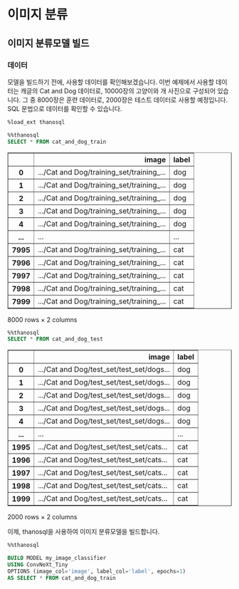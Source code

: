 # 이미지 분류

## 이미지 분류모델 빌드

### 데이터

모델을 빌드하기 전에, 사용할 데이터를 확인해보겠습니다. 이번 예제에서 사용할 데이터는 캐글의 Cat and Dog 데이터로, 10000장의 고양이와 개 사진으로 구성되어 있습니다. 그 중 8000장은 훈련 데이터로, 2000장은 테스트 데이터로 사용할 예정입니다. SQL 문법으로 데이터를 확인할 수 있습니다.


```sql
%load_ext thanosql
```

```sql
%%thanosql
SELECT * FROM cat_and_dog_train
```


<div>
<style scoped>
    .dataframe tbody tr th:only-of-type {
        vertical-align: middle;
    }

    .dataframe tbody tr th {
        vertical-align: top;
    }

    .dataframe thead th {
        text-align: right;
    }
</style>
<table border="1" class="dataframe">
  <thead>
    <tr style="text-align: right;">
      <th></th>
      <th>image</th>
      <th>label</th>
    </tr>
  </thead>
  <tbody>
    <tr>
      <th>0</th>
      <td>.../Cat and Dog/training_set/training_...</td>
      <td>dog</td>
    </tr>
    <tr>
      <th>1</th>
      <td>.../Cat and Dog/training_set/training_...</td>
      <td>dog</td>
    </tr>
    <tr>
      <th>2</th>
      <td>.../Cat and Dog/training_set/training_...</td>
      <td>dog</td>
    </tr>
    <tr>
      <th>3</th>
      <td>.../Cat and Dog/training_set/training_...</td>
      <td>dog</td>
    </tr>
    <tr>
      <th>4</th>
      <td>.../Cat and Dog/training_set/training_...</td>
      <td>dog</td>
    </tr>
    <tr>
      <th>...</th>
      <td>...</td>
      <td>...</td>
    </tr>
    <tr>
      <th>7995</th>
      <td>.../Cat and Dog/training_set/training_...</td>
      <td>cat</td>
    </tr>
    <tr>
      <th>7996</th>
      <td>.../Cat and Dog/training_set/training_...</td>
      <td>cat</td>
    </tr>
    <tr>
      <th>7997</th>
      <td>.../Cat and Dog/training_set/training_...</td>
      <td>cat</td>
    </tr>
    <tr>
      <th>7998</th>
      <td>.../Cat and Dog/training_set/training_...</td>
      <td>cat</td>
    </tr>
    <tr>
      <th>7999</th>
      <td>.../Cat and Dog/training_set/training_...</td>
      <td>cat</td>
    </tr>
  </tbody>
</table>
<p>8000 rows × 2 columns</p>
</div>




```sql
%%thanosql
SELECT * FROM cat_and_dog_test
```




<div>
<style scoped>
    .dataframe tbody tr th:only-of-type {
        vertical-align: middle;
    }

    .dataframe tbody tr th {
        vertical-align: top;
    }

    .dataframe thead th {
        text-align: right;
    }
</style>
<table border="1" class="dataframe">
  <thead>
    <tr style="text-align: right;">
      <th></th>
      <th>image</th>
      <th>label</th>
    </tr>
  </thead>
  <tbody>
    <tr>
      <th>0</th>
      <td>.../Cat and Dog/test_set/test_set/dogs...</td>
      <td>dog</td>
    </tr>
    <tr>
      <th>1</th>
      <td>.../Cat and Dog/test_set/test_set/dogs...</td>
      <td>dog</td>
    </tr>
    <tr>
      <th>2</th>
      <td>.../Cat and Dog/test_set/test_set/dogs...</td>
      <td>dog</td>
    </tr>
    <tr>
      <th>3</th>
      <td>.../Cat and Dog/test_set/test_set/dogs...</td>
      <td>dog</td>
    </tr>
    <tr>
      <th>4</th>
      <td>.../Cat and Dog/test_set/test_set/dogs...</td>
      <td>dog</td>
    </tr>
    <tr>
      <th>...</th>
      <td>...</td>
      <td>...</td>
    </tr>
    <tr>
      <th>1995</th>
      <td>.../Cat and Dog/test_set/test_set/cats...</td>
      <td>cat</td>
    </tr>
    <tr>
      <th>1996</th>
      <td>.../Cat and Dog/test_set/test_set/cats...</td>
      <td>cat</td>
    </tr>
    <tr>
      <th>1997</th>
      <td>.../Cat and Dog/test_set/test_set/cats...</td>
      <td>cat</td>
    </tr>
    <tr>
      <th>1998</th>
      <td>.../Cat and Dog/test_set/test_set/cats...</td>
      <td>cat</td>
    </tr>
    <tr>
      <th>1999</th>
      <td>.../Cat and Dog/test_set/test_set/cats...</td>
      <td>cat</td>
    </tr>
  </tbody>
</table>
<p>2000 rows × 2 columns</p>
</div>



이제, thanosql을 사용하여 이미지 분류모델을 빌드합니다.


```sql
%%thanosql

BUILD MODEL my_image_classifier
USING ConvNeXt_Tiny
OPTIONS (image_col='image', label_col='label', epochs=1)
AS SELECT * FROM cat_and_dog_train
```
